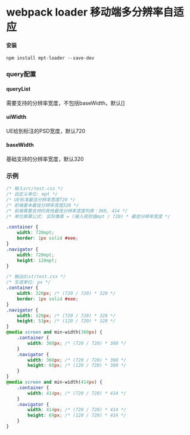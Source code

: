 # webpack loader 移动端多分辨率自适应

#### 安装
```shell
npm install mpt-loader --save-dev
```

### query配置

#### queryList
需要支持的分辨率宽度，不包括baseWidth，默认[]

#### uiWidth
UE给到标注的PSD宽度，默认720

#### baseWidth
基础支持的分辨率宽度，默认320

### 示例
```css
/* 输入src/test.css */
/* 自定义单位: mpt */
/* UE标准最佳分辨率宽度720 */
/* 前端基本最佳分辨率宽度320 */
/* 前端需要支持的其他最佳分辨率宽度列表：360, 414 */
/* 单位换算公式: 实际像素 = (输入规则值mpt / 720) * 最佳分辨率宽度 */

.container {
    width: 720mpt;
    border: 1px solid #eee;
}
.navigator {
    width: 720mpt;
    height: 120mpt;
}

/* 输出dist/test.css */
/* 生成单位: px */
.container {
    width: 320px; /* (720 / 720) * 320 */
    border: 1px solid #eee;
}
.navigator {
    width: 320px; /* (720 / 720) * 320 */
    height: 53px; /* (120 / 720) * 320 */
}
@media screen and min-width(360px) {
    .container {
        width: 360px; /* (720 / 720) * 360 */
    }
    .navigator {
        width: 360px; /* (720 / 720) * 360 */
        height: 60px; /* (120 / 720) * 360 */
    }
}
@media screen and min-width(414px) {
    .container {
        width: 414px; /* (720 / 720) * 414 */
    }
    .navigator {
        width: 414px; /* (720 / 720) * 414 */
        height: 69px; /* (120 / 720) * 414 */
    }
}
```

